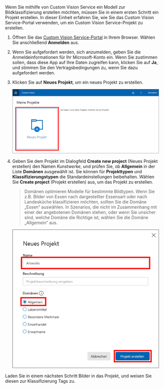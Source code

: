 Wenn Sie mithilfe von Custom Vision Service ein Modell zur Bildklassifizierung erstellen möchten, müssen Sie in einem ersten Schritt ein Projekt erstellen. In dieser Einheit erfahren Sie, wie Sie das Custom Vision Service-Portal verwenden, um ein Custom Vision Service-Projekt zu erstellen.

1. Öffnen Sie das [Custom Vision Service-Portal](https://www.customvision.ai/?azure-portal=true) in Ihrem Browser. Wählen Sie anschließend **Anmelden** aus.

1. Wenn Sie aufgefordert werden, sich anzumelden, geben Sie die Anmeldeinformationen für Ihr Microsoft-Konto ein. Wenn Sie zustimmen sollen, dass diese App auf Ihre Daten zugreifen kann, klicken Sie auf **Ja**, und stimmen Sie den Vertragsbedingungen zu, wenn Sie dazu aufgefordert werden.

1. Klicken Sie auf **Neues Projekt**, um ein neues Projekt zu erstellen.

    ![Erstellen eines Custom Vision Service-Projekts](../media/1-portal-click-new-project.png)

1. Geben Sie dem Projekt im Dialogfeld **Create new project** (Neues Projekt erstellen) den Namen *Kunstwerke*, und prüfen Sie, ob **Allgemein** in der Liste **Domänen** ausgewählt ist. Sie können für **Projekttypen** und **Klassifizierungstypen** die Standardeinstellungen beibehalten. Wählen Sie **Create project** (Projekt erstellen) aus, um das Projekt zu erstellen.

    > Domänen optimieren Modelle für bestimmte Bildtypen. Wenn Sie z.B. Bilder von Essen nach dargestellter Essensart oder nach Landesküche klassifizieren möchten, sollten Sie die Domäne „Essen“ auswählen. In Szenarios, die nicht im Zusammenhang mit einer der angebotenen Domänen stehen, oder wenn Sie unsicher sind, welche Domäne die Richtige ist, wählen Sie die Domäne „Allgemein“ aus.

   ![Erstellen eines Custom Vision Service-Projekts](../media/1-portal-create-project.png)

Laden Sie in einem nächsten Schritt Bilder in das Projekt, und weisen Sie diesen zur Klassifizierung Tags zu.